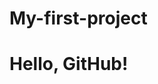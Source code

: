 # My-first-project
<!DOCTYPE html>
<html>
<head>
    <title>My First Project</title>
</head>
<body>
    <h1>Hello, GitHub!</h1>
</body>
</html>
